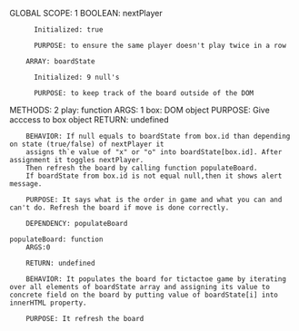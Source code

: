 GLOBAL SCOPE: 1
		BOOLEAN: nextPlayer

		  Initialized: true

		  PURPOSE: to ensure the same player doesn't play twice in a row

        ARRAY: boardState

          Initialized: 9 null's
		  
		  PURPOSE: to keep track of the board outside of the DOM

METHODS: 2
	play: function
		ARGS: 1
			box: DOM object 
				PURPOSE: Give acccess to box object 
		RETURN: undefined

		BEHAVIOR: If null equals to boardState from box.id than depending on state (true/false) of nextPlayer it 
        assigns th`e value of "x" or "o" into boardState[box.id]. After assignment it toggles nextPlayer. 
		Then refresh the board by calling function populateBoard.
		If boardState from box.id is not equal null,then it shows alert message.

		PURPOSE: It says what is the order in game and what you can and can't do. Refresh the board if move is done correctly.

		DEPENDENCY: populateBoard
    
    populateBoard: function
        ARGS:0
    
        RETURN: undefined

        BEHAVIOR: It populates the board for tictactoe game by iterating over all elements of boardState array and assigning its value to concrete field on the board by putting value of boardState[i] into innerHTML property.

		PURPOSE: It refresh the board
			


